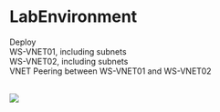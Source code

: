 # LabEnvironment

Deploy
<BR> WS-VNET01, including subnets
<BR> WS-VNET02, including subnets
<BR> VNET Peering between WS-VNET01 and WS-VNET02

<BR>

<a href="https://portal.azure.com/#create/Microsoft.Template/uri/https%3A%2F%2Fraw.github.com%2Fanbengts%2FAzureReady-001%2Fmaster%2Fazuredeploy.json" target="_blank">
    <img src="http://azuredeploy.net/deploybutton.png"/>
</a>
